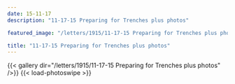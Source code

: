 ```yaml
---
date: 15-11-17
description: "11-17-15 Preparing for Trenches plus photos"

featured_image: "/letters/1915/11-17-15 Preparing for Trenches plus photos/output.pdf"

title: "11-17-15 Preparing for Trenches plus photos"
---
```


{{< gallery dir="/letters/1915/11-17-15 Preparing for Trenches plus photos" />}} {{< load-photoswipe >}}
